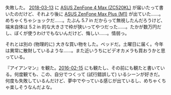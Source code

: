 失敗した。 [2018-03-13][] に [ASUS ZenFone 4 Max (ZC520KL)](https://www.asus.com/jp/Phone/ZenFone-4-Max-ZC520KL/Tech-Specs/) が届いたって書いたのだけど、それより後に [ASUS ZenFone Max Plus (M1)](https://www.asus.com/jp/Phone/ZenFone-Max-Plus-M1/Tech-Specs/) が出ていた……。めちゃくちゃショックだ……。たぶん 5.7 in だからって無視したんだろうけど、端末自体は 5.2 in 的な大きさで枠が狭いってやつだった……。たかが数万円だし、ぼくが使うわけでもないんだけど、悔しい……。情弱っ。

それとは別の (物理的に) 大きな買い物をした。ベッドだ。土曜日に届く。今年は異常に散財しているような……。また近いうちにビデオカメラも買おうかと思っている。

『アイアンマン』を観た。[2016-02-15][] にも観たし、その前にも観たと書いている。何度観ても、この、自分でつくって (試行錯誤して) いるシーンが好きだ。何度も失敗しているんだけど、夢中でやっている感じが出ているし、めちゃくちゃ楽しそうなんだよな。

[2016-02-15]: https://blog.bouzuya.net/2016/02/15/
[2018-03-13]: https://blog.bouzuya.net/2018/03/13/
